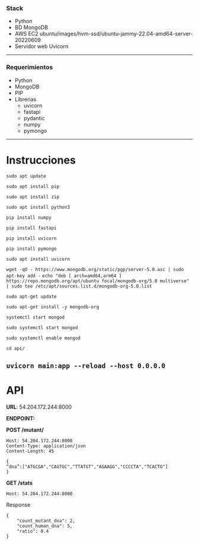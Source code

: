 ### Stack
*	Python
*	BD MongoDB
*	AWS EC2 ubuntu/images/hvm-ssd/ubuntu-jammy-22.04-amd64-server-20220609
*	Servidor web Uvicorn
----
### Requerimientos
- Python
-	MongoDB
-	PIP
-	Librerias
	-	uvicorn
	-	fastapi
	-	pydantic
	-	numpy
	-	pymongo
----
# Instrucciones
`sudo apt update`

`sudo apt install pip`

`sudo apt install zip`

`sudo apt install python3`

`pip install numpy   `

`pip install fastapi   `

`pip install uvicorn`

`pip install pymongo`

`sudo apt install uvicorn`

`wget -qO - https://www.mongodb.org/static/pgp/server-5.0.asc | sudo apt-key add -`
`echo "deb [ arch=amd64,arm64 ] https://repo.mongodb.org/apt/ubuntu focal/mongodb-org/5.0 multiverse" | sudo tee /etc/apt/sources.list.d/mongodb-org-5.0.list`

`sudo apt-get update`

`sudo apt-get install -y mongodb-org`

`systemctl start mongod`

`sudo systemctl start mongod`

`sudo systemctl enable mongod`

`cd api/`

`uvicorn main:app --reload --host 0.0.0.0`
----
# API
**URL**: 54.204.172.244:8000

**ENDPOINT:**

**POST /mutant/**
```
Host: 54.204.172.244:8000
Content-Type: application/json
Content-Length: 45

{
“dna”:["ATGCGA","CAGTGC","TTATGT","AGAAGG","CCCCTA","TCACTG"]
}
```


**GET /stats**
```
Host: 54.204.172.244:8000
```
Response

```
{
    "count_mutant_dna": 2,
    "count_human_dna": 5,
    "ratio": 0.4
}
```

